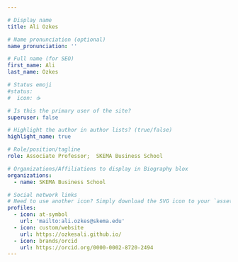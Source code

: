 ```yaml
---

# Display name
title: Ali Ozkes

# Name pronunciation (optional)
name_pronunciation: ''

# Full name (for SEO)
first_name: Ali
last_name: Ozkes

# Status emoji
#status:
#  icon: ☕️

# Is this the primary user of the site?
superuser: false

# Highlight the author in author lists? (true/false)
highlight_name: true

# Role/position/tagline
role: Associate Professor;  SKEMA Business School

# Organizations/Affiliations to display in Biography blox
organizations:
  - name: SKEMA Business School

# Social network links
# Need to use another icon? Simply download the SVG icon to your `assets/media/icons/` folder.
profiles:
  - icon: at-symbol
    url: 'mailto:ali.ozkes@skema.edu'
  - icon: custom/website
    url: https://ozkesali.github.io/
  - icon: brands/orcid
    url: https://orcid.org/0000-0002-8720-2494
---
```

